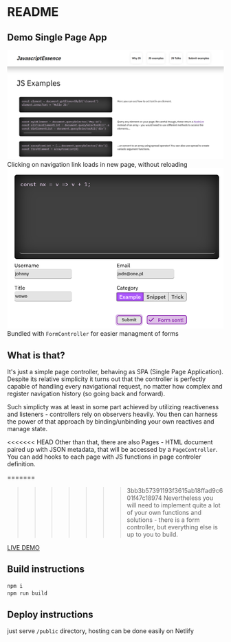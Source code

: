 # README

## Demo Single Page App

![screenshot1](./sshot1.png)
Clicking on navigation link loads in new page, without reloading
![screenshot2](./sshot2.png)
Bundled with `FormController` for easier managment of forms

## What is that?

It's just a simple page controller, behaving as SPA (Single Page Application).
Despite its relative simplicity it turns out that the controller is perfectly
capable of handling every navigational request, no matter how complex and
register navigation history (so going back and forward).

Such simplicty was at least in some part achieved by utilizing reactiveness and
listeners - controllers rely on observers heavily. You then can harness the
power of that approach by binding/unbinding your own reactives and manage
state.

<<<<<<< HEAD
Other than that, there are also Pages - HTML document paired up with JSON
metadata, that will be accessed by a `PageController`. You can add hooks to
each page with JS functions in page controler definition.

=======
>>>>>>> 3bb3b57391193f3615ab18ffad9c601f47c18974
Nevertheless you will need to implement quite a lot of your own functions and
solutions - there is a form controller, but everything else is up to you to
build.

[LIVE DEMO](https://wdai-mikro-szym-mie.netlify.app)

## Build instructions

```bash
npm i
npm run build
```

## Deploy instructions

just serve `/public` directory, hosting can be done easily on Netlify
